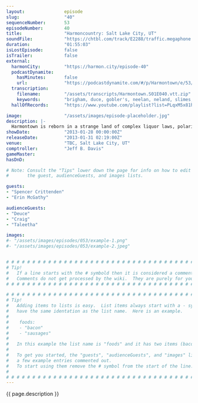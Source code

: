 ```yaml
---
layout:               episode
slug:                 "40"
sequenceNumber:       53
episodeNumber:        40
title:                "Harmoncountry: Salt Lake City, UT"
soundFile:            "https://chtbl.com/track/E2288/traffic.megaphone.fm/STA7901438098.mp3?updated=1554491095"
duration:             "01:55:03"
isLostEpisode:        false
isTrailer:            false
external:
  harmonCity:         "https://harmon.city/episode-40"
  podcastDynamite:
    hasMinutes:       false
    url:              "https://podcastdynamite.com/#/p/Harmontown/e/53/40"
  transcription:
    filename:         "/assets/transcripts/Harmontown.S01E040.vtt.zip"
    keywords:         "brigham, duce, gobler's, neelan, neland, slimes, talitha, malone, melph, mending, melph's, seasoning, utah, knob, mormon, marriott, slime, mormons, mormonism, bibles, deuce, vests, authorized, bo, doubles"
  hallOfRecords:      "https://www.youtube.com/playlist?list=PLqxM5x81hNOZjwyzSSNIXwiTZ3SWwf87x"

image:                "/assets/images/episode-placeholder.jpg"
description: |-
  Harmontown is reborn in a strange land of complex liquor laws, polarized religion and Kevin Nealon photos. Plus: Sports Corner, Fart Corner, odor dating and weird rants!
showDate:             "2013-01-28 00:00:00Z"
releaseDate:          "2013-01-31 02:19:00Z"
venue:                "TBC, Salt Lake City, UT"
comptroller:          "Jeff B. Davis"
gameMaster:           
hasDnD:               

# Note: Consult the "Tips" lower down the page for info on how to edit
#       the guest, audienceGuests, and images lists.

guests:
- "Spencer Crittenden"
- "Erin McGathy"

audienceGuests:
- "Deuce"
- "Craig"
- "Taleetha"

images:
#- "/assets/images/episodes/053/example-1.png"
#- "/assets/images/episodes/053/example-2.jpeg"


# # # # # # # # # # # # # # # # # # # # # # # # # # # # # # # # # # # # # # # # # # # # #
# Tip!
#   If a line starts with the # symbold then it is considered a comment.
#   Comments do not get processed by the wiki.  They are purely for your information.
# # # # # # # # # # # # # # # # # # # # # # # # # # # # # # # # # # # # # # # # # # # # #

# # # # # # # # # # # # # # # # # # # # # # # # # # # # # # # # # # # # # # # # # # # # #
# Tip!
#   Adding items to lists is easy.  List items always start with a - symbol and have
#   have the same identation as the list name.  Here is an example.
#
#    foods:
#    - "bacon"
#    - "sausages"
#
#   In this example the list name is "foods" and it has two items (bacon, and sausages).
#
#   To get you started, the "guests", "audienceGuests", and "images" lists below have
#   a few example entries commented out.
#   To start using them remove the # symbol from the start of the line.
#
# # # # # # # # # # # # # # # # # # # # # # # # # # # # # # # # # # # # # # # # # # # # #
---
```


<!-- The episode description will be rendered here -->
{{ page.description }}

<!-- Add your content BELOW here -->
<!-- vvvvvvvvvvvvvvvvvvvvvvvvvvv -->




<!-- ^^^^^^^^^^^^^^^^^^^^^^^^^^^ -->
<!-- Add your content ABOVE here -->

<!-- The episode gallery will be rendered here -->